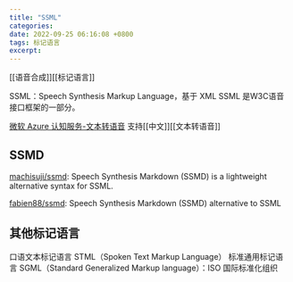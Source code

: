 ```yaml
---
title: "SSML"
categories: 
date: 2022-09-25 06:16:08 +0800
tags: 标记语言
excerpt: 
---
```


[[语音合成]][[标记语言]]

SSML：Speech Synthesis Markup Language，基于 XML
SSML 是W3C语音接口框架的一部分。

[微软 Azure 认知服务-文本转语音](https://azure.microsoft.com/zh-cn/services/cognitive-services/text-to-speech/#overview) 支持[[中文]][[文本转语音]]

## SSMD

[machisuji/ssmd](https://github.com/machisuji/ssmd): Speech Synthesis Markdown (SSMD) is a lightweight alternative syntax for SSML.

[fabien88/ssmd](https://github.com/fabien88/ssmd): Speech Synthesis Markdown (SSMD) alternative to SSML



## 其他标记语言

口语文本标记语言 STML（Spoken Text Markup Language）
标准通用标记语言 SGML（Standard Generalized Markup language）：ISO 国际标准化组织









